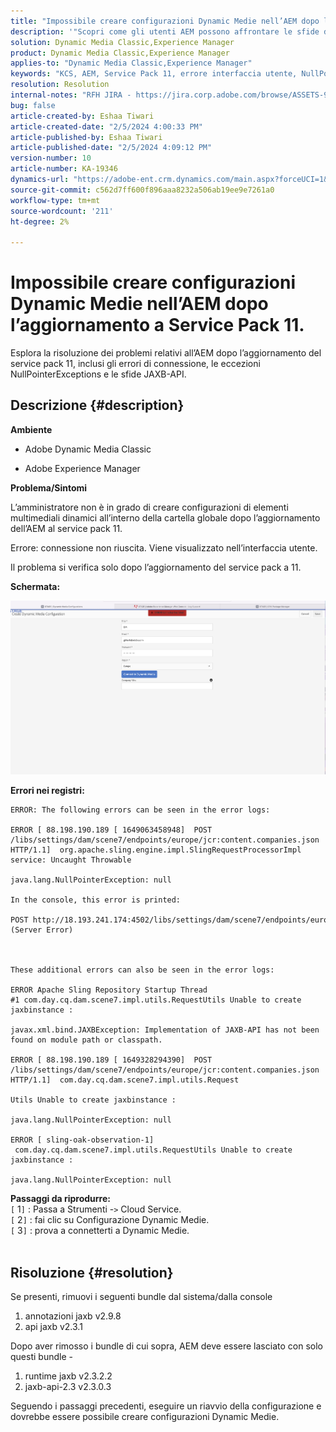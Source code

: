 ```yaml
---
title: "Impossibile creare configurazioni Dynamic Medie nell’AEM dopo l’aggiornamento a Service Pack 11."
description: '"Scopri come gli utenti AEM possono affrontare le sfide derivanti dall’aggiornamento al service pack 11".'
solution: Dynamic Media Classic,Experience Manager
product: Dynamic Media Classic,Experience Manager
applies-to: "Dynamic Media Classic,Experience Manager"
keywords: "KCS, AEM, Service Pack 11, errore interfaccia utente, NullPointerException, registri errori, JAXBException, percorso modulo, Cloud Service, bundle, richiesta POST"
resolution: Resolution
internal-notes: "RFH JIRA - https://jira.corp.adobe.com/browse/ASSETS-9332"
bug: false
article-created-by: Eshaa Tiwari
article-created-date: "2/5/2024 4:00:33 PM"
article-published-by: Eshaa Tiwari
article-published-date: "2/5/2024 4:09:12 PM"
version-number: 10
article-number: KA-19346
dynamics-url: "https://adobe-ent.crm.dynamics.com/main.aspx?forceUCI=1&pagetype=entityrecord&etn=knowledgearticle&id=c531d2ae-3fc4-ee11-9079-6045bd006268"
source-git-commit: c562d7ff600f896aaa8232a506ab19ee9e7261a0
workflow-type: tm+mt
source-wordcount: '211'
ht-degree: 2%

---
```


# Impossibile creare configurazioni Dynamic Medie nell’AEM dopo l’aggiornamento a Service Pack 11.


Esplora la risoluzione dei problemi relativi all’AEM dopo l’aggiornamento del service pack 11, inclusi gli errori di connessione, le eccezioni NullPointerExceptions e le sfide JAXB-API.

## Descrizione {#description}


<b>Ambiente</b>

- Adobe Dynamic Media Classic

- Adobe Experience Manager

<b>Problema/Sintomi</b>

L’amministratore non è in grado di creare configurazioni di elementi multimediali dinamici all’interno della cartella globale dopo l’aggiornamento dell’AEM al service pack 11.

Errore: connessione non riuscita. Viene visualizzato nell’interfaccia utente.

Il problema si verifica solo dopo l’aggiornamento del service pack a 11.

<b>Schermata:</b>

![](assets/___c631d2ae-3fc4-ee11-9079-6045bd006268___.png)

<b>Errori nei registri:</b>




```
ERROR: The following errors can be seen in the error logs:

ERROR [ 88.198.190.189 [ 1649063458948]  POST /libs/settings/dam/scene7/endpoints/europe/jcr:content.companies.json HTTP/1.1]  org.apache.sling.engine.impl.SlingRequestProcessorImpl service: Uncaught Throwable

java.lang.NullPointerException: null

In the console, this error is printed:

POST http://18.193.241.174:4502/libs/settings/dam/scene7/endpoints/europe/jcr:content.companies.json 500 (Server Error)



These additional errors can also be seen in the error logs:

ERROR Apache Sling Repository Startup Thread #1 com.day.cq.dam.scene7.impl.utils.RequestUtils Unable to create jaxbinstance :

javax.xml.bind.JAXBException: Implementation of JAXB-API has not been found on module path or classpath.

ERROR [ 88.198.190.189 [ 1649328294390]  POST /libs/settings/dam/scene7/endpoints/europe/jcr:content.companies.json HTTP/1.1]  com.day.cq.dam.scene7.impl.utils.Request

Utils Unable to create jaxbinstance :

java.lang.NullPointerException: null

ERROR [ sling-oak-observation-1]  com.day.cq.dam.scene7.impl.utils.RequestUtils Unable to create jaxbinstance :

java.lang.NullPointerException: null
```


<b>Passaggi da riprodurre:</b>
<br>`[` 1`]` : Passa a Strumenti -`>`  Cloud Service.
<br>`[` 2`]` : fai clic su Configurazione Dynamic Medie.
<br>`[` 3`]` : prova a connetterti a Dynamic Medie.  
<br> <br>



## Risoluzione {#resolution}


Se presenti, rimuovi i seguenti bundle dal sistema/dalla console

1. annotazioni jaxb v2.9.8
2. api jaxb v2.3.1


Dopo aver rimosso i bundle di cui sopra, AEM deve essere lasciato con solo questi bundle -

1. runtime jaxb v2.3.2.2
2. jaxb-api-2.3 v2.3.0.3


Seguendo i passaggi precedenti, eseguire un riavvio della configurazione e dovrebbe essere possibile creare configurazioni Dynamic Medie.
